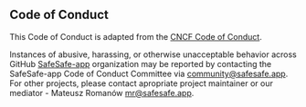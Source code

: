 ## Code of Conduct

This Code of Conduct is adapted from the [CNCF Code of Conduct](https://github.com/cncf/foundation/blob/master/code-of-conduct.md).

Instances of abusive, harassing, or otherwise unacceptable behavior across GitHub [SafeSafe-app](https://github.com/SafeSafe-app) organization may be reported by contacting the SafeSafe-app Code of Conduct Committee via community@safesafe.app. For other projects, please contact apropriate project maintainer or our mediator - Mateusz Romanów mr@safesafe.app.
